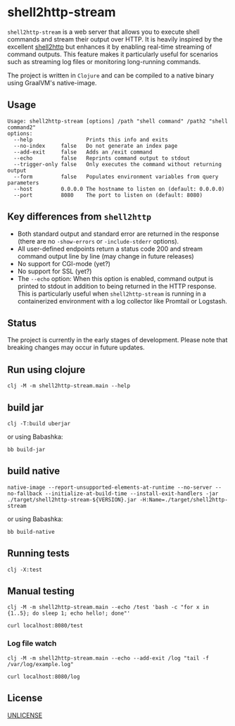 # shell2http-stream

`shell2http-stream` is a web server that allows you to execute shell commands and stream their output over HTTP. It is heavily inspired by the excellent [shell2http](https://github.com/msoap/shell2http) but enhances it by enabling real-time streaming of command outputs. This feature makes it particularly useful for scenarios such as streaming log files or monitoring long-running commands.

The project is written in `Clojure` and can be compiled to a native binary using GraalVM's native-image.


## Usage

```
Usage: shell2http-stream [options] /path "shell command" /path2 "shell command2"
options:
  --help                 Prints this info and exits
  --no-index     false   Do not generate an index page
  --add-exit     false   Adds an /exit command
  --echo         false   Reprints command output to stdout
  --trigger-only false   Only executes the command without returning output
  --form         false   Populates environment variables from query parameters
  --host         0.0.0.0 The hostname to listen on (default: 0.0.0.0)
  --port         8080    The port to listen on (default: 8080)
```

## Key differences from `shell2http`

* Both standard output and standard error are returned in the response (there are no `-show-errors` or `-include-stderr` options).
* All user-defined endpoints return a status code 200 and stream command output line by line (may change in future releases)
* No support for CGI-mode (yet?)
* No support for SSL (yet?)
* The `--echo` option: When this option is enabled, command output is printed to stdout in addition to being returned in the HTTP response. This is particularly useful when `shell2http-stream` is running in a containerized environment with a log collector like Promtail or Logstash.

## Status

The project is currently in the early stages of development. Please note that breaking changes may occur in future updates.

## Run using clojure

```
clj -M -m shell2http-stream.main --help
```

## build jar
```
clj -T:build uberjar
```

or using Babashka:
```
bb build-jar
```

## build native

```
native-image --report-unsupported-elements-at-runtime --no-server --no-fallback --initialize-at-build-time --install-exit-handlers -jar ./target/shell2http-stream-${VERSION}.jar -H:Name=./target/shell2http-stream
```
or using Babashka:
```
bb build-native
```

## Running tests

```
clj -X:test
```

## Manual testing

```
clj -M -m shell2http-stream.main --echo /test 'bash -c "for x in {1..5}; do sleep 1; echo hello!; done"'
```
```
curl localhost:8080/test
```

### Log file watch
```
clj -M -m shell2http-stream.main --echo --add-exit /log "tail -f /var/log/example.log"
```
```
curl localhost:8080/log
```

## License

[UNLICENSE](UNLICENSE)
